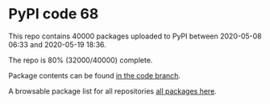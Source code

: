 # PyPI code 68

This repo contains 40000 packages uploaded to PyPI between 
2020-05-08 06:33 and 2020-05-19 18:36.

The repo is 80% (32000/40000) complete.

Package contents can be found [in the code branch](https://github.com/pypi-data/pypi-mirror-68/tree/code/packages).

A browsable package list for all repositories [all packages here](https://pypi-data.github.io/website/repositories/pypi-mirror-68).


